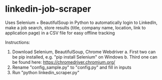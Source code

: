 # linkedin-job-scraper
Uses Selenium + BeautifulSoup in Python to automatically login to LinkedIn, make a job search, store results (title, company name, location, link to application page) in a CSV file for easy offline tracking

Instructions:
1. Download Selenium, BeautifulSoup, Chrome Webdriver
  a. First two can be pip installed, e.g. "pip install Selenium" on Windows
  b. Third one can be found here: https://chromedriver.chromium.org/
2. Rename "config_sample.py" to "config.py" and fill in inputs
3. Run "python linkedin_scraper.py"
